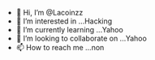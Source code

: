 - 👋 Hi, I’m @Lacoinzz
- 👀 I’m interested in ...Hacking
- 🌱 I’m currently learning ...Yahoo
- 💞️ I’m looking to collaborate on ...Yahoo
- 📫 How to reach me ...non

<!---
Lacoinzz/Lacoinzz is a ✨ special ✨ repository because its `README.md` (this file) appears on your GitHub profile.
You can click the Preview link to take a look at your changes.
--->
